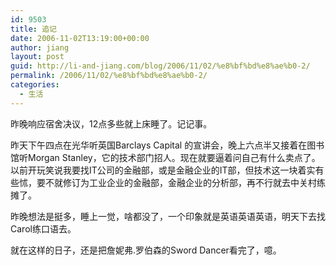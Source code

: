 ```yaml
---
id: 9503
title: 追记
date: 2006-11-02T13:19:00+00:00
author: jiang
layout: post
guid: http://li-and-jiang.com/blog/2006/11/02/%e8%bf%bd%e8%ae%b0-2/
permalink: /2006/11/02/%e8%bf%bd%e8%ae%b0-2/
categories:
  - 生活
---
```

昨晚响应宿舍决议，12点多些就上床睡了。记记事。 

昨天下午四点在光华听英国Barclays Capital 的宣讲会，晚上六点半又接着在图书馆听Morgan Stanley，它的技术部门招人。现在就要逼着问自己有什么卖点了。以前开玩笑说我要找IT公司的金融部，或是金融企业的IT部，但技术这一块着实有些怵，要不就修订为工业企业的金融部，金融企业的分析部，再不行就去中关村练摊了。 

昨晚想法是挺多，睡上一觉，啥都没了，一个印象就是英语英语英语，明天下去找Carol练口语去。 

就在这样的日子，还是把詹妮弗.罗伯森的Sword Dancer看完了，噫。